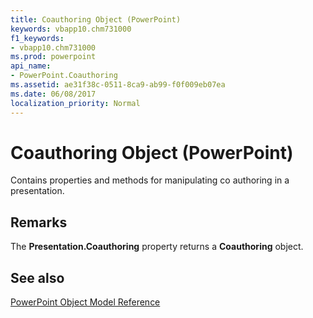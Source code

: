 ```yaml
---
title: Coauthoring Object (PowerPoint)
keywords: vbapp10.chm731000
f1_keywords:
- vbapp10.chm731000
ms.prod: powerpoint
api_name:
- PowerPoint.Coauthoring
ms.assetid: ae31f38c-0511-8ca9-ab99-f0f009eb07ea
ms.date: 06/08/2017
localization_priority: Normal
---
```



# Coauthoring Object (PowerPoint)

Contains properties and methods for manipulating co authoring in a presentation.


## Remarks

The  **Presentation.Coauthoring** property returns a **Coauthoring** object.


## See also


[PowerPoint Object Model Reference](overview/PowerPoint/object-model.md)

